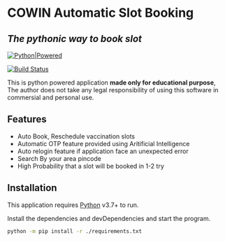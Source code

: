 # COWIN Automatic Slot Booking
## _The pythonic way to book slot_

[![Python|Powered](https://i.imgur.com/NcXy221.png)](https://python.org)

[![Build Status](https://travis-ci.org/joemccann/dillinger.svg?branch=master)](https://travis-ci.org/joemccann/dillinger)

This is python powered application **made only for educational purpose**, The author does not take any legal responsibility of using this software in commersial and personal use.


## Features

- Auto Book, Reschedule vaccination slots
- Automatic OTP feature provided using Aritificial Intelligence
- Auto relogin feature if application face an unexpected error
- Search By your area pincode
- High Probability that a slot will be booked in 1-2 try


## Installation

This application requires [Python](https://python.org/) v3.7+ to run.

Install the dependencies and devDependencies and start the program.

```sh
python -m pip install -r ./requirements.txt
```

